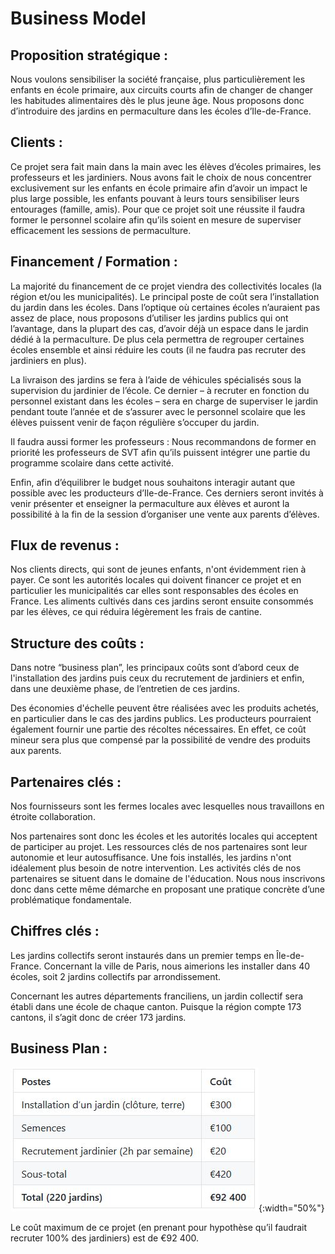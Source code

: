 # Business Model

## Proposition stratégique : 
Nous voulons sensibiliser la société française, plus particulièrement les enfants en école primaire, aux circuits courts afin de changer de changer les habitudes alimentaires dès le plus jeune âge. Nous proposons donc d’introduire des jardins en permaculture dans les écoles d’Ile-de-France. 

## Clients :
Ce projet sera fait main dans la main avec les élèves d’écoles primaires, les professeurs et les jardiniers. Nous avons fait le choix de nous concentrer exclusivement sur les enfants en école primaire afin d’avoir un impact le plus large possible, les enfants pouvant à leurs tours sensibiliser leurs entourages (famille, amis). Pour que ce projet soit une réussite il faudra former le personnel scolaire afin qu’ils soient en mesure de superviser efficacement les sessions de permaculture.  

## Financement / Formation :
La majorité du financement de ce projet viendra des collectivités locales (la région et/ou les municipalités). Le principal poste de coût sera l’installation du jardin dans les écoles. Dans l’optique où certaines écoles n’auraient pas assez de place, nous proposons d’utiliser les jardins publics qui ont l’avantage, dans la plupart des cas, d’avoir déjà un espace dans le jardin dédié à la permaculture. De plus cela permettra de regrouper certaines écoles ensemble et ainsi réduire les couts (il ne faudra pas recruter des jardiniers en plus). 

La livraison des jardins se fera à l’aide de véhicules spécialisés sous la supervision du jardinier de l’école. Ce dernier – à recruter en fonction du personnel existant dans les écoles – sera en charge de superviser le jardin pendant toute l’année et de s’assurer avec le personnel scolaire que les élèves puissent venir de façon régulière s’occuper du jardin.

Il faudra aussi former les professeurs : Nous recommandons de former en priorité les professeurs de SVT afin qu’ils puissent intégrer une partie du programme scolaire dans cette activité.

Enfin, afin d’équilibrer le budget nous souhaitons interagir autant que possible avec les producteurs d’Ile-de-France. Ces derniers seront invités à venir présenter et enseigner la permaculture aux élèves et auront la possibilité à la fin de la session d’organiser une vente aux parents d’élèves. 

## Flux de revenus : 

Nos clients directs, qui sont de jeunes enfants, n'ont évidemment rien à payer. Ce sont les autorités locales qui doivent financer ce projet et en particulier les municipalités car elles sont responsables des écoles en France. Les aliments cultivés dans ces jardins seront ensuite consommés par les élèves, ce qui réduira légèrement les frais de cantine. 

## Structure des coûts :

Dans notre “business plan”, les principaux coûts sont d’abord ceux de l'installation des jardins puis ceux du recrutement de jardiniers et enfin, dans une deuxième phase, de l’entretien de ces jardins.

Des économies d'échelle peuvent être réalisées avec les produits achetés, en particulier dans le cas des jardins publics. Les producteurs pourraient également fournir une partie des récoltes nécessaires. En effet, ce coût mineur sera plus que compensé par la possibilité de vendre des produits aux parents.

## Partenaires clés :
Nos fournisseurs sont les fermes locales avec lesquelles nous travaillons en étroite collaboration. 

Nos partenaires sont donc les écoles et les autorités locales qui acceptent de participer au projet. Les ressources clés de nos partenaires sont leur autonomie et leur autosuffisance. Une fois installés, les jardins n'ont idéalement plus besoin de notre intervention. Les activités clés de nos partenaires se situent dans le domaine de l'éducation. Nous nous inscrivons donc dans cette même démarche en proposant une pratique concrète d’une problématique fondamentale.

## Chiffres clés :

Les jardins collectifs seront instaurés dans un premier temps en Île-de-France. Concernant la ville de Paris, nous aimerions les installer dans 40 écoles, soit 2 jardins collectifs par arrondissement. 

Concernant les autres départements franciliens, un jardin collectif sera établi dans une école de chaque canton. Puisque la région compte 173 cantons, il s’agit donc de créer 173 jardins. 

## Business Plan :
![](assets/images/Table.jpg){:width="50%"}

Le coût maximum de ce projet (en prenant pour hypothèse qu’il faudrait recruter 100% des jardiniers) est de €92 400. 

